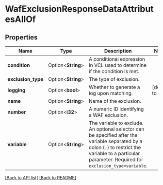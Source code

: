 # WafExclusionResponseDataAttributesAllOf

## Properties

Name | Type | Description | Notes
------------ | ------------- | ------------- | -------------
**condition** | Option<**String**> | A conditional expression in VCL used to determine if the condition is met. | 
**exclusion_type** | Option<**String**> | The type of exclusion. | 
**logging** | Option<**bool**> | Whether to generate a log upon matching. | [default to true]
**name** | Option<**String**> | Name of the exclusion. | 
**number** | Option<**i32**> | A numeric ID identifying a WAF exclusion. | 
**variable** | Option<**String**> | The variable to exclude. An optional selector can be specified after the variable separated by a colon (`:`) to restrict the variable to a particular parameter. Required for `exclusion_type=variable`. | 

[[Back to API list]](../README.md#documentation-for-api-endpoints) [[Back to README]](../README.md)


